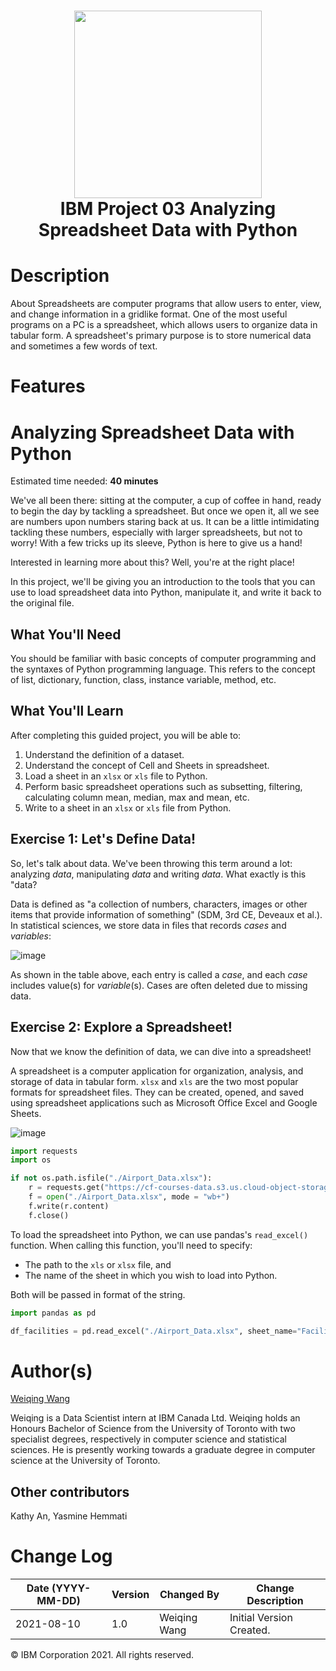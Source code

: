 <div align="center">
      <h1> <img src="https://github.com/ahammadmejbah/IBM-Project-02-Transform-Photos-to-Sketches-and-Paintings-with-OpenCV/blob/main/Additional%20Files/SN_web_lightmode.svg" width="300px"><br/>IBM Project 03 Analyzing Spreadsheet Data with Python</h1>
     </div>


# Description
About Spreadsheets are computer programs that allow users to enter, view, and change information in a gridlike format. One of the most useful programs on a PC is a spreadsheet, which allows users to organize data in tabular form. A spreadsheet's primary purpose is to store numerical data and sometimes a few words of text.

# Features
# Analyzing Spreadsheet Data with Python

Estimated time needed: **40 minutes**

We've all been there: sitting at the computer, a cup of coffee in hand, ready to begin the day by tackling a spreadsheet. But once we open it, all we see are numbers upon numbers staring back at us. It can be a little intimidating tackling these numbers, especially with larger spreadsheets, but not to worry! With a few tricks up its sleeve, Python is here to give us a hand!

Interested in learning more about this? Well, you're at the right place!

In this project, we'll be giving you an introduction to the tools that you can use to load spreadsheet data into Python, manipulate it, and write it back to the original file.

## What You'll Need

You should be familiar with basic concepts of computer programming and the syntaxes of Python programming language. This refers to the concept of list, dictionary, function, class, instance variable, method, etc.

## What You'll Learn

After completing this guided project, you will be able to:

1.  Understand the definition of a dataset.
2.  Understand the concept of Cell and Sheets in spreadsheet.
3.  Load a sheet in an `xlsx` or `xls` file to Python.
4.  Perform basic spreadsheet operations such as subsetting, filtering, calculating column mean, median, max and mean, etc.
5.  Write to a sheet in an `xlsx` or `xls` file from Python.

## Exercise 1: Let's Define Data!

So, let's talk about data. We've been throwing this term around a lot: analyzing *data*, manipulating *data* and writing *data*. What exactly is this "data?

Data is defined as "a collection of numbers, characters, images or other items that provide information of something" (SDM, 3rd CE, Deveaux et al.). In statistical sciences, we store data in files that records *cases* and *variables*:

![image](https://github.com/ahammadmejbah/IBM-Project-03-Analyzing-Spreadsheet-Data-with-Python/assets/56669333/d341ef39-5461-41a0-aa87-1327da880f12)


As shown in the table above, each entry is called a *case*, and each *case*  includes value(s) for *variable*(s). Cases are often deleted due to missing data.


## Exercise 2: Explore a Spreadsheet!

Now that we know the definition of data, we can dive into a spreadsheet!

A spreadsheet is a computer application for organization, analysis, and storage of data in tabular form. `xlsx` and `xls` are the two most popular formats for spreadsheet files. They can be created, opened, and saved using spreadsheet applications such as Microsoft Office Excel and Google Sheets.

![image](https://github.com/ahammadmejbah/IBM-Project-03-Analyzing-Spreadsheet-Data-with-Python/assets/56669333/abf96391-43d7-4554-aff3-7a261f59dabc)



``` python
import requests
import os

if not os.path.isfile("./Airport_Data.xlsx"):
    r = requests.get("https://cf-courses-data.s3.us.cloud-object-storage.appdomain.cloud/analysing-spreadsheet-data-with-python/Airport_Data.xlsx")
    f = open("./Airport_Data.xlsx", mode = "wb+")
    f.write(r.content)
    f.close()

```

To load the spreadsheet into Python, we can use pandas's `read_excel()` function. When calling this function, you'll need to specify:

*   The path to the `xls` or `xlsx` file, and
*   The name of the sheet in which you wish to load into Python.

Both will be passed in format of the string.


``` python
import pandas as pd

df_facilities = pd.read_excel("./Airport_Data.xlsx", sheet_name="Facilities")


```


# Author(s)

[Weiqing Wang](https://www.linkedin.com/in/weiqing-wang-641640133/?utm_medium=Exinfluencer&utm_source=Exinfluencer&utm_content=000026UJ&utm_term=10006555&utm_id=NA-SkillsNetwork-Channel-SkillsNetworkQuickLabsanalysingspreadsheetdatawithpython28639550-2022-01-01)

Weiqing is a Data Scientist intern at IBM Canada Ltd. Weiqing holds an Honours Bachelor of Science from the University of Toronto with two specialist degrees, respectively in computer science and statistical sciences. He is presently working towards a graduate degree in computer science at the University of Toronto.

## Other contributors

Kathy An, Yasmine Hemmati

# Change Log

| Date (YYYY-MM-DD) | Version | Changed By   | Change Description       |
| ----------------- | ------- | ------------ | ------------------------ |
| 2021-08-10        | 1.0     | Weiqing Wang | Initial Version Created. |


© IBM Corporation 2021. All rights reserved.

<!-- </> with 💛 by readMD (https://readmd.itsvg.in) -->
    
